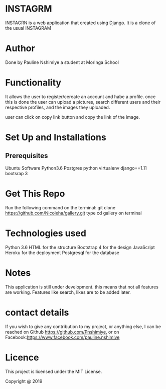 # INSTAGRM

INSTAGRN is a web application that created using Django. It is a clone of the usual  INSTAGRAM 

# Author

Done by Pauline Nshimiye a student at Moringa School

# Functionality

It allows the  user to register/cereate an account and habe a profile. once this is done the user can upload a pictures, search  different users and their respective profiles, and the images they uploaded.  
 
 

user can click on copy link button and copy the link of the image.


# Set Up and Installations

## Prerequisites

Ubuntu Software
Python3.6
Postgres
python virtualenv
django==1.11
bootsrap 3

# Get This Repo

 Run the following command on the terminal: git clone https://github.com/Nicoleha/gallery.git
 type cd gallery on terminal

 # Technologies used

Python 3.6
HTML for the structure
Bootstrap 4 for the design
JavaScript
Heroku for the deployment
Postgresql for the database

# Notes

This application is still under development. this  means that not all features are working. Features like search, likes are to be added later.
# contact details

If you wish to give any contribution to my project, or anything else, I can be reached on Github https://github.com/Pnshimiye, or on Facebook:https://www.facebook.com/pauline.nshimiye

# Licence

This project is licensed under the MIT License.



Copyright @ 2019